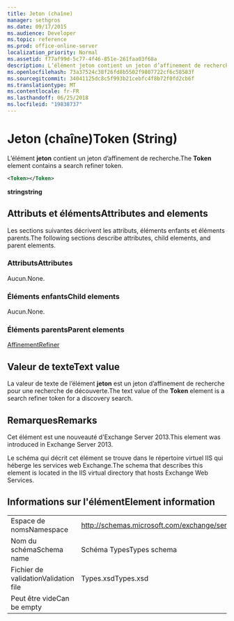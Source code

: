 ```yaml
---
title: Jeton (chaîne)
manager: sethgros
ms.date: 09/17/2015
ms.audience: Developer
ms.topic: reference
ms.prod: office-online-server
localization_priority: Normal
ms.assetid: f77af99d-5c77-4f46-851e-261faa03f68a
description: L’élément jeton contient un jeton d’affinement de recherche.
ms.openlocfilehash: 73a37524c38f26fd8b5502f9807722cf6c58583f
ms.sourcegitcommit: 34041125dc8c5f993b21cebfc4f8b72f0fd2cb6f
ms.translationtype: MT
ms.contentlocale: fr-FR
ms.lasthandoff: 06/25/2018
ms.locfileid: "19838737"
---
```

# <a name="token-string"></a><span data-ttu-id="c4c61-103">Jeton (chaîne)</span><span class="sxs-lookup"><span data-stu-id="c4c61-103">Token (String)</span></span>

<span data-ttu-id="c4c61-104">L’élément **jeton** contient un jeton d’affinement de recherche.</span><span class="sxs-lookup"><span data-stu-id="c4c61-104">The **Token** element contains a search refiner token.</span></span> 
  
```XML
<Token></Token>
```

 <span data-ttu-id="c4c61-105">**string**</span><span class="sxs-lookup"><span data-stu-id="c4c61-105">**string**</span></span>
## <a name="attributes-and-elements"></a><span data-ttu-id="c4c61-106">Attributs et éléments</span><span class="sxs-lookup"><span data-stu-id="c4c61-106">Attributes and elements</span></span>

<span data-ttu-id="c4c61-107">Les sections suivantes décrivent les attributs, éléments enfants et éléments parents.</span><span class="sxs-lookup"><span data-stu-id="c4c61-107">The following sections describe attributes, child elements, and parent elements.</span></span>
  
### <a name="attributes"></a><span data-ttu-id="c4c61-108">Attributs</span><span class="sxs-lookup"><span data-stu-id="c4c61-108">Attributes</span></span>

<span data-ttu-id="c4c61-109">Aucun.</span><span class="sxs-lookup"><span data-stu-id="c4c61-109">None.</span></span>
  
### <a name="child-elements"></a><span data-ttu-id="c4c61-110">Éléments enfants</span><span class="sxs-lookup"><span data-stu-id="c4c61-110">Child elements</span></span>

<span data-ttu-id="c4c61-111">Aucun.</span><span class="sxs-lookup"><span data-stu-id="c4c61-111">None.</span></span>
  
### <a name="parent-elements"></a><span data-ttu-id="c4c61-112">Éléments parents</span><span class="sxs-lookup"><span data-stu-id="c4c61-112">Parent elements</span></span>

[<span data-ttu-id="c4c61-113">Affinement</span><span class="sxs-lookup"><span data-stu-id="c4c61-113">Refiner</span></span>](refiner.md)
  
## <a name="text-value"></a><span data-ttu-id="c4c61-114">Valeur de texte</span><span class="sxs-lookup"><span data-stu-id="c4c61-114">Text value</span></span>

<span data-ttu-id="c4c61-115">La valeur de texte de l’élément **jeton** est un jeton d’affinement de recherche pour une recherche de découverte.</span><span class="sxs-lookup"><span data-stu-id="c4c61-115">The text value of the **Token** element is a search refiner token for a discovery search.</span></span> 
  
## <a name="remarks"></a><span data-ttu-id="c4c61-116">Remarques</span><span class="sxs-lookup"><span data-stu-id="c4c61-116">Remarks</span></span>

<span data-ttu-id="c4c61-117">Cet élément est une nouveauté d'Exchange Server 2013.</span><span class="sxs-lookup"><span data-stu-id="c4c61-117">This element was introduced in Exchange Server 2013.</span></span>
  
<span data-ttu-id="c4c61-118">Le schéma qui décrit cet élément se trouve dans le répertoire virtuel IIS qui héberge les services web Exchange.</span><span class="sxs-lookup"><span data-stu-id="c4c61-118">The schema that describes this element is located in the IIS virtual directory that hosts Exchange Web Services.</span></span>
  
## <a name="element-information"></a><span data-ttu-id="c4c61-119">Informations sur l'élément</span><span class="sxs-lookup"><span data-stu-id="c4c61-119">Element information</span></span>

|||
|:-----|:-----|
|<span data-ttu-id="c4c61-120">Espace de noms</span><span class="sxs-lookup"><span data-stu-id="c4c61-120">Namespace</span></span>  <br/> |http://schemas.microsoft.com/exchange/services/2006/types  <br/> |
|<span data-ttu-id="c4c61-121">Nom du schéma</span><span class="sxs-lookup"><span data-stu-id="c4c61-121">Schema name</span></span>  <br/> |<span data-ttu-id="c4c61-122">Schéma Types</span><span class="sxs-lookup"><span data-stu-id="c4c61-122">Types schema</span></span>  <br/> |
|<span data-ttu-id="c4c61-123">Fichier de validation</span><span class="sxs-lookup"><span data-stu-id="c4c61-123">Validation file</span></span>  <br/> |<span data-ttu-id="c4c61-124">Types.xsd</span><span class="sxs-lookup"><span data-stu-id="c4c61-124">Types.xsd</span></span>  <br/> |
|<span data-ttu-id="c4c61-125">Peut être vide</span><span class="sxs-lookup"><span data-stu-id="c4c61-125">Can be empty</span></span>  <br/> ||
   


